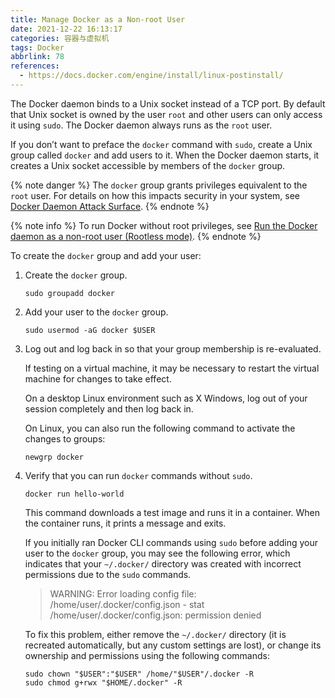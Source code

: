 ```yaml
---
title: Manage Docker as a Non-root User
date: 2021-12-22 16:13:17
categories: 容器与虚拟机
tags: Docker
abbrlink: 78
references:
  - https://docs.docker.com/engine/install/linux-postinstall/
---
```

The Docker daemon binds to a Unix socket instead of a TCP port. By default that Unix socket is owned by the user `root` and other users can only access it using `sudo`. The Docker daemon always runs as the `root` user.

If you don’t want to preface the `docker` command with `sudo`, create a Unix group called `docker` and add users to it. When the Docker daemon starts, it creates a Unix socket accessible by members of the `docker` group.

{% note danger %}
The `docker` group grants privileges equivalent to the `root` user. For details on how this impacts security in your system, see [Docker Daemon Attack Surface](https://docs.docker.com/engine/security/#docker-daemon-attack-surface).
{% endnote %}

{% note info %}
To run Docker without root privileges, see [Run the Docker daemon as a non-root user (Rootless mode)](https://docs.docker.com/engine/security/rootless/).
{% endnote %}

To create the `docker` group and add your user:

1. Create the `docker` group.

    ```
    sudo groupadd docker
    ```

2. Add your user to the `docker` group.

    ```
    sudo usermod -aG docker $USER
    ```

3. Log out and log back in so that your group membership is re-evaluated.

    If testing on a virtual machine, it may be necessary to restart the virtual machine for changes to take effect.

    On a desktop Linux environment such as X Windows, log out of your session completely and then log back in.

    On Linux, you can also run the following command to activate the changes to groups:

    ```
    newgrp docker
    ```

4. Verify that you can run `docker` commands without `sudo`.

    ```
    docker run hello-world
    ```

    This command downloads a test image and runs it in a container. When the container runs, it prints a message and exits.

    If you initially ran Docker CLI commands using `sudo` before adding your user to the `docker` group, you may see the following error, which indicates that your `~/.docker/` directory was created with incorrect permissions due to the `sudo` commands.

    > WARNING: Error loading config file: /home/user/.docker/config.json -
    > stat /home/user/.docker/config.json: permission denied

    To fix this problem, either remove the `~/.docker/` directory (it is recreated automatically, but any custom settings are lost), or change its ownership and permissions using the following commands:

    ```
    sudo chown "$USER":"$USER" /home/"$USER"/.docker -R
    sudo chmod g+rwx "$HOME/.docker" -R
    ```
